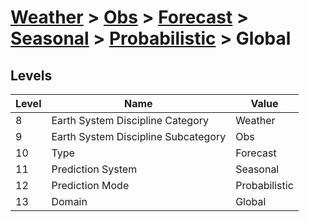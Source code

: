 # [Weather](../../../../..) > [Obs](../../../..) > [Forecast](../../..) > [Seasonal](../..) > [Probabilistic](..) > Global

## Levels

| Level | Name | Value |
|-----|-----|-----|
| 8 | Earth System Discipline Category | Weather |
| 9 | Earth System Discipline Subcategory | Obs |
| 10 | Type | Forecast |
| 11 | Prediction System | Seasonal |
| 12 | Prediction Mode | Probabilistic |
| 13 | Domain | Global |
